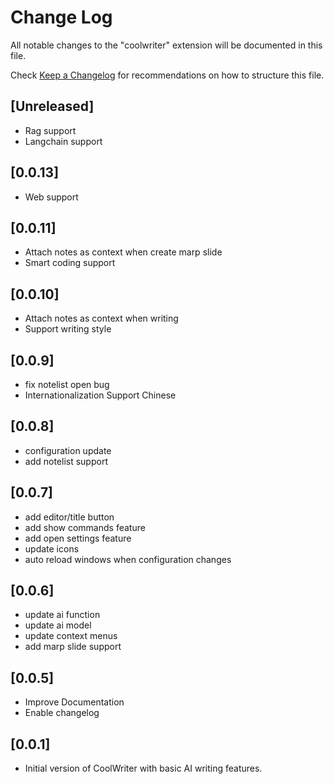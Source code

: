 # Change Log

All notable changes to the "coolwriter" extension will be documented in this file.

Check [Keep a Changelog](http://keepachangelog.com/) for recommendations on how to structure this file.

## [Unreleased]

- Rag support
- Langchain support

## [0.0.13]

- Web support

## [0.0.11]

- Attach notes as context when create marp slide
- Smart coding support

## [0.0.10]

- Attach notes as context when writing
- Support writing style

## [0.0.9]

- fix notelist open bug
- Internationalization Support Chinese

## [0.0.8]

- configuration update
- add notelist support

## [0.0.7]

- add editor/title button
- add show commands feature
- add open settings feature
- update icons
- auto reload windows when configuration changes

## [0.0.6]

- update ai function
- update ai model
- update context menus
- add marp slide support

## [0.0.5]

- Improve Documentation
- Enable changelog

## [0.0.1]

- Initial version of CoolWriter with basic AI writing features. 


